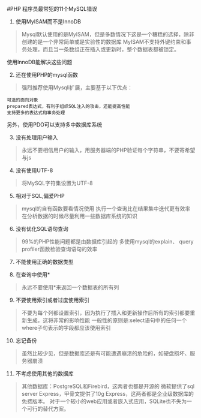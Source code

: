 #PHP 程序员最常犯的11个MySQL错误

1. 使用MyISAM而不是InnoDB

>Mysql默认使用的是MyISAM，但是多数情况下这是一个糟糕的选择，除非创建的是一个非常简单或是实验性的数据库
>MyISAM不支持外键约束和事务处理，而且当一条数组正在插入或更新时，整个数据表都被锁定。

使用InnoDB能解决这些问题

2. 还在使用PHP的mysql函数
>强烈推荐使用Mysqli扩展，主要基于以下优点：

	可选的面向对象
	prepared表达式，有利于组织SQL注入的攻击，还能提高性能
	支持更多的表达式和事务处理

另外，使用PDO可以支持多中数据库系统

3. 没有处理用户输入
>永远不要相信用户的输入，用服务器端的PHP验证每个字符串，不要寄希望与js

4. 没有使用UTF-8
>将MySQL字符集设置为UTF-8

5. 相对于SQL,偏爱PHP
>mysql的自有函数要看情况使用
>执行一个查询比在结果集中迭代更有效率
>在分析数据的时候尽量利用一些数据库系统的知识

6. 没有优化SQL语句查询
>99%的PHP性能问题都是由数据库引起的
>多使用mysql的explain、 query profiler函数检验查询语句的效率

7. 不能使用正确的数据类型

8. 在查询中使用*
>永远不要使用*来返回一个数据表的所有列

9. 不要使用索引或者过度使用索引
>不要为每个列都设置索引，因为执行了插入和更新操作后所有的索引都要重新生成，这将非常的影响性能
>一般性的原则是:select语句中的任何一个where子句表示的字段都应该使用索引

10. 忘记备份
>虽然比较少见，但是数据库还是有可能遭遇崩溃的危险的，如硬盘损坏、服务器崩溃

11. 不考虑使用其他的数据库
>其他数据库：PostgreSQL和Firebird，这两者也都是开源的
>微软提供了sql server Express，甲骨文提供了10g Express，这两者都是企业级数据库的免费版本。
>对于一个较小的web应用或者嵌入式应用，SQLite也不失为一个可行的替代方案。



